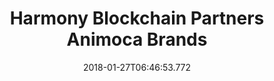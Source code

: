 ---
templateKey: partner-member
name: Animoca Brands
title: Harmony Blockchain Partners Animoca Brands
feature: Gaming assets and collectibles
web: 'https://www.animocabrands.com/'
logo: /images/partners/Harmony-Blockchain-Partner-Aminoca-Brands.png
date: 2018-01-27T06:46:53.772
---